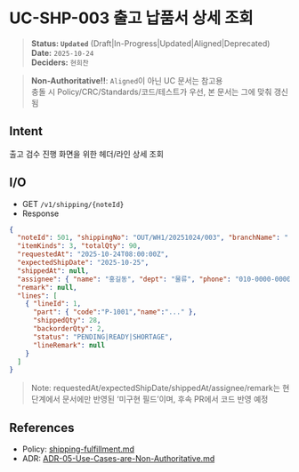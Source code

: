 # UC-SHP-003 출고 납품서 상세 조회

> **Status: `Updated`**   (Draft|In-Progress|Updated|Aligned|Deprecated)  
> **Date:** `2025-10-24`  
> **Deciders:** `현희찬`

> **Non-Authoritative!!**: `Aligned`이 아닌 UC 문서는 참고용  
> 충돌 시 Policy/CRC/Standards/코드/테스트가 우선, 본 문서는 그에 맞춰 갱신됨

## Intent

출고 검수 진행 화면을 위한 헤더/라인 상세 조회

## I/O

- GET `/v1/shipping/{noteId}`
- Response

```json
{
  "noteId": 501, "shippingNo": "OUT/WH1/20251024/003", "branchName": "...", "status": "IN_PROGRESS",
  "itemKinds": 3, "totalQty": 90,
  "requestedAt": "2025-10-24T08:00:00Z",  
  "expectedShipDate": "2025-10-25",      
  "shippedAt": null,                       
  "assignee": { "name": "홍길동", "dept": "물류", "phone": "010-0000-0000" },
  "remark": null,
  "lines": [
    { "lineId": 1,
      "part": { "code":"P-1001","name":"..." },
      "shippedQty": 28,
      "backorderQty": 2,
      "status": "PENDING|READY|SHORTAGE",
      "lineRemark": null
    }
  ]
}
```

> Note: requestedAt/expectedShipDate/shippedAt/assignee/remark는 현 단계에서 문서에만 반영된 ‘미구현 필드’이며, 후속 PR에서 코드 반영 예정

## References
- Policy: [shipping-fulfillment.md](../../policy/shipping-fulfillment.md)
- ADR: [ADR-05-Use-Cases-are-Non-Authoritative.md](../../adr/ADR-05-Use-Cases-are-Non-Authoritative.md)
